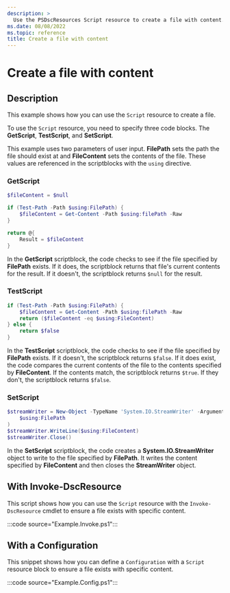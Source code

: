 ```yaml
---
description: >
  Use the PSDscResources Script resource to create a file with content.
ms.date: 08/08/2022
ms.topic: reference
title: Create a file with content
---
```


# Create a file with content

## Description

This example shows how you can use the `Script` resource to create a file.

To use the `Script` resource, you need to specify three code blocks. The **GetScript**,
**TestScript**, and **SetScript**.

This example uses two parameters of user input. **FilePath** sets the path the file should exist at
and **FileContent** sets the contents of the file. These values are referenced in the scriptblocks
with the `using` directive.

### GetScript

```powershell
$fileContent = $null

if (Test-Path -Path $using:FilePath) {
    $fileContent = Get-Content -Path $using:filePath -Raw
}

return @{
    Result = $fileContent
}
```

In the **GetScript** scriptblock, the code checks to see if the file specified by **FilePath**
exists. If it does, the scriptblock returns that file's current contents for the result. If it
doesn't, the scriptblock returns `$null` for the result.

### TestScript

```powershell
if (Test-Path -Path $using:FilePath) {
    $fileContent = Get-Content -Path $using:filePath -Raw
    return ($fileContent -eq $using:FileContent)
} else {
    return $false
}
```

In the **TestScript** scriptblock, the code checks to see if the file specified by **FilePath**
exists. If it doesn't, the scriptblock returns `$false`. If it does exist, the code compares the
current contents of the file to the contents specified by **FileContent**. If the contents match,
the scriptblock returns `$true`. If they don't, the scriptblock returns `$false`.

### SetScript

```powershell
$streamWriter = New-Object -TypeName 'System.IO.StreamWriter' -ArgumentList @(
    $using:FilePath
)
$streamWriter.WriteLine($using:FileContent)
$streamWriter.Close()
```

In the **SetScript** scriptblock, the code creates a **System.IO.StreamWriter** object to write to
the file specified by **FilePath**. It writes the content specified by **FileContent** and then
closes the **StreamWriter** object.

## With Invoke-DscResource

This script shows how you can use the `Script` resource with the `Invoke-DscResource` cmdlet to
ensure a file exists with specific content.

:::code source="Example.Invoke.ps1":::

## With a Configuration

This snippet shows how you can define a `Configuration` with a `Script` resource block to ensure a
file exists with specific content.

:::code source="Example.Config.ps1":::

